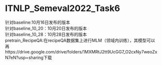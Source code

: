 # ITNLP_Semeval2022_Task6
针对baseline:10月16日发布的版本   
针对baseline_10_20：10月20日发布的版本  
针对baseline_10_28：10月28日发布的版本  
pretrain_RecipeQA:在recipeQA数据集上进行MLM（领域内训练），其模型可以再https://drive.google.com/drive/folders/1MXMRtJ2tt9UcGG7_O2cxNy7weoZxN7eN?usp=sharing下载  
